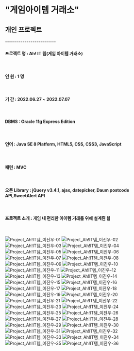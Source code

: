 <h1>"게임아이템 거래소"</h1>
<h2>개인 프로젝트</h2>
--------------------------
<h4>프로젝트 명 : Ah! IT 템(게임 아이템 거래소) </h4><br>
<h4>인 원 : 1 명</h4> <br>
<h4>기 간 : 2022.06.27 ~ 2022.07.07</h4> <br>
<h4>DBMS : Oracle 11g Express Edition</h4> <br>
<h4>언어 : Java SE 8 Platform, HTML5, CSS, CSS3, JavaScript</h4> <br>
<h4>패턴 : MVC</h4> <br>
<h4>오픈 Library : jQuery v3.4.1, ajax, datepicker, Daum postcode API,SweetAlert API</h4> <br>
<h4>프로젝트 소개 : 게임 내 편리한 아이템 거래를 위해 설계된 웹</h4> <br>

![Project_Ah!IT템_이진우-01](https://user-images.githubusercontent.com/101315957/183280989-0ba61a1f-3012-4615-9a61-b8e6d501a873.png)
![Project_Ah!IT템_이진우-02](https://user-images.githubusercontent.com/101315957/183280994-8d543658-e7fe-43be-bbd9-b77a1211ef6c.png)
![Project_Ah!IT템_이진우-03](https://user-images.githubusercontent.com/101315957/183281004-55a78506-1e95-4ffe-8a1f-082d356ab91f.png)
![Project_Ah!IT템_이진우-04](https://user-images.githubusercontent.com/101315957/183281010-ab17e99f-8cc6-4909-861f-e2510635c846.png)
![Project_Ah!IT템_이진우-05](https://user-images.githubusercontent.com/101315957/183281014-a50bafba-6525-4c24-80c5-1428963ad348.png)
![Project_Ah!IT템_이진우-06](https://user-images.githubusercontent.com/101315957/183281068-139aa1f1-37a1-40d5-86e0-913882dbe144.png)
![Project_Ah!IT템_이진우-07](https://user-images.githubusercontent.com/101315957/183281069-7fa06638-f5a5-4c6e-99ff-37cc407fd4d1.png)
![Project_Ah!IT템_이진우-08](https://user-images.githubusercontent.com/101315957/183281071-a172c95f-f600-499f-be83-16c8742641b2.png)
![Project_Ah!IT템_이진우-09](https://user-images.githubusercontent.com/101315957/183281072-c9154fe0-8314-48fd-a9e3-9062aa787737.png)
![Project_Ah!IT템_이진우-10](https://user-images.githubusercontent.com/101315957/183281073-c6decca6-3ef8-4fd8-84d3-b51286ff1da9.png)
![Project_Ah!IT템_이진우-11](https://user-images.githubusercontent.com/101315957/183281077-13643ca1-c4da-4554-a1b7-a80801563bea.png)
![Project_Ah!IT템_이진우-12](https://user-images.githubusercontent.com/101315957/183281078-3dc04148-51f2-4bb0-9acd-6a77818985c3.png)
![Project_Ah!IT템_이진우-13](https://user-images.githubusercontent.com/101315957/183281079-013f1a68-2679-43eb-b023-dd490a716227.png)
![Project_Ah!IT템_이진우-14](https://user-images.githubusercontent.com/101315957/183281081-a96e481a-9680-4ec8-9335-179d90784b4a.png)
![Project_Ah!IT템_이진우-15](https://user-images.githubusercontent.com/101315957/183281083-c8cb8051-e107-4b04-a2c3-7740de360e54.png)
![Project_Ah!IT템_이진우-16](https://user-images.githubusercontent.com/101315957/183281085-0997c2b1-d28f-4092-8657-b18156765e53.png)
![Project_Ah!IT템_이진우-17](https://user-images.githubusercontent.com/101315957/183281086-c5ca05f0-7385-4d3a-bcf8-ec273cbfc113.png)
![Project_Ah!IT템_이진우-18](https://user-images.githubusercontent.com/101315957/183281089-20914ec2-bf75-414a-9f1e-c514a1232830.png)
![Project_Ah!IT템_이진우-19](https://user-images.githubusercontent.com/101315957/183281090-11bf06c6-3528-423c-b5a5-b5b4410cce5d.png)
![Project_Ah!IT템_이진우-20](https://user-images.githubusercontent.com/101315957/183281091-7f4b0d88-74c4-4fdc-b6b9-39d1f5eb9ff3.png)
![Project_Ah!IT템_이진우-21](https://user-images.githubusercontent.com/101315957/183281093-47a48d81-ac88-44ed-a6b2-ff8af8dd2b19.png)
![Project_Ah!IT템_이진우-22](https://user-images.githubusercontent.com/101315957/183281094-85995c1f-fcc0-4e4b-842a-3889b16ebbc3.png)
![Project_Ah!IT템_이진우-23](https://user-images.githubusercontent.com/101315957/183281096-605cd11b-b51c-4813-a769-e60b2ddb0a54.png)
![Project_Ah!IT템_이진우-24](https://user-images.githubusercontent.com/101315957/183281097-5f162118-2050-4aa7-98c9-6d42b70357cc.png)
![Project_Ah!IT템_이진우-25](https://user-images.githubusercontent.com/101315957/183281098-6ff01c6b-fc58-4000-805f-b632c9043fc0.png)
![Project_Ah!IT템_이진우-26](https://user-images.githubusercontent.com/101315957/183281099-b00ce31f-94cd-4b32-8022-a225e8be735c.png)
![Project_Ah!IT템_이진우-27](https://user-images.githubusercontent.com/101315957/183281100-0e5be613-5221-462a-8e99-2e5b9fcc0f41.png)
![Project_Ah!IT템_이진우-28](https://user-images.githubusercontent.com/101315957/183281101-415477ce-f44b-45ed-8603-c5fb883b50c0.png)
![Project_Ah!IT템_이진우-29](https://user-images.githubusercontent.com/101315957/183281102-bd53f0a1-e1b6-4e64-b011-c873c0cb9c45.png)
![Project_Ah!IT템_이진우-30](https://user-images.githubusercontent.com/101315957/183281103-931590a6-6362-4ea8-8416-b977552392b3.png)
![Project_Ah!IT템_이진우-31](https://user-images.githubusercontent.com/101315957/183281104-cebca8eb-0ff2-43a2-95c2-25559665119b.png)
![Project_Ah!IT템_이진우-32](https://user-images.githubusercontent.com/101315957/183281105-5a6735a8-3159-4c07-99b7-14c35584cb0e.png)
![Project_Ah!IT템_이진우-33](https://user-images.githubusercontent.com/101315957/183281106-46ecffd4-19ba-455e-84fd-6bc03fe9206e.png)
![Project_Ah!IT템_이진우-34](https://user-images.githubusercontent.com/101315957/183281107-4200254d-ea6c-4898-beac-e4e42dc0447e.png)
![Project_Ah!IT템_이진우-35](https://user-images.githubusercontent.com/101315957/183281109-d2bb03cf-2fdb-4ded-a347-9f8171a108db.png)
![Project_Ah!IT템_이진우-36](https://user-images.githubusercontent.com/101315957/183281110-7309c168-e8ba-41c8-af33-3b0f3707741f.png)
